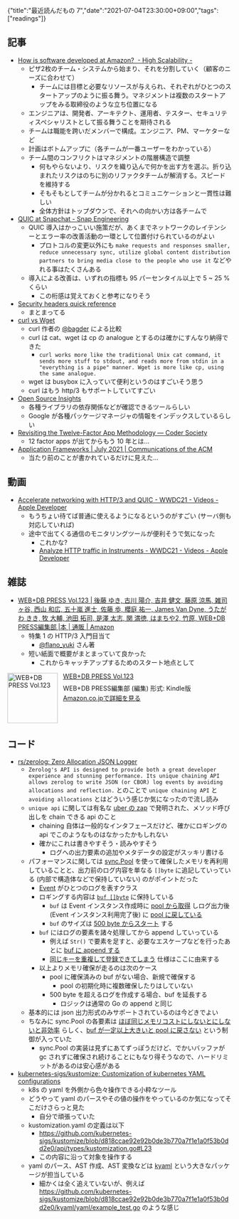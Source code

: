 {"title":"最近読んだもの 7","date":"2021-07-04T23:30:00+09:00","tags":["readings"]}

## 記事

- [How is software developed at Amazon?  \- High Scalability \-](http://highscalability.com/blog/2019/3/4/how-is-software-developed-at-amazon.html)
    - ピザ2枚のチーム・システムから始まり、それを分割していく（顧客のニーズに合わせて）
        - チームには目標と必要なリソースが与えられ、それぞれがひとつのスタートアップのように振る舞う。マネジメントは複数のスタートアップをみる取締役のような立ち位置になる
    - エンジニアは、開発者、アーキテクト、運用者、テスター、セキュリティスペシャリストとして振る舞うことを期待される
    - チームは職能を跨いだメンバーで構成。エンジニア、PM、マーケターなど
    - 計画はボトムアップに（各チームが一番ユーザーをわかっている）
    - チーム間のコンフリクトはマネジメントの階層構造で調整
        - 何もやらないより、リスクを織り込んで何かを出す方を選ぶ。折り込まれたリスクはのちに別のリファクタチームが解消する。スピードを維持する
        - そもそもとしてチームが分かれるとコミュニケーションと一貫性は難しい
        - 全体方針はトップダウンで、それへの向かい方は各チームで
- [QUIC at Snapchat \- Snap Engineering](https://eng.snap.com/quic-at-snap)
    - QUIC 導入はかっこいい施策だが、あくまでネットワークのレイテンシーとエラー率の改善活動の一環として位置付けられているのがよい
        - プロトコルの変更以外にも `make requests and responses smaller, reduce unnecessary sync, utilize global content distribution partners to bring media close to the people who use it` などやれる事はたくさんある
    - 導入による改善は、いずれの指標も 95 パーセンタイル以上で 5 ~ 25 % くらい
        - この桁感は覚えておくと参考になりそう
- [Security headers quick reference](https://web.dev/security-headers/)
    - まとまってる
- [curl vs Wget](https://daniel.haxx.se/docs/curl-vs-wget.html)
    - curl 作者の [@bagder](https://mobile.twitter.com/bagder) による比較
    - curl は cat、wget は cp の analogue とするのは確かにすんなり納得できた
        - `curl works more like the traditional Unix cat command, it sends more stuff to stdout, and reads more from stdin in a "everything is a pipe" manner. Wget is more like cp, using the same analogue.`
    - wget は busybox に入っていて便利というのはすごいそう思う
    - curl はもう http/3 もサポートしていてすごい
- [Open Source Insights](https://deps.dev/)
    - 各種ライブラリの依存関係などが確認できるツールらしい
    - Google が各種パッケージマネージャの情報をインデックスしているらしい
- [Revisiting the Twelve\-Factor App Methodology — Coder Society](https://codersociety.com/blog/articles/twelve-factor-app-methodology)
    - 12 factor apps が出てからもう 10 年とは...
- [Application Frameworks \| July 2021 \| Communications of the ACM](https://cacm.acm.org/magazines/2021/7/253463-application-frameworks/fulltext)
    -  当たり前のことが書かれているだけに見えた...

## 動画

- [Accelerate networking with HTTP/3 and QUIC \- WWDC21 \- Videos \- Apple Developer](https://developer.apple.com/videos/play/wwdc2021/10094/)
    - もうちょい待てば普通に使えるようになるというのがすごい (サーバ側も対応していれば)
    - 途中で出てくる通信のモニタリングツールが便利そうで気になった
        - これかな?
        - [Analyze HTTP traffic in Instruments \- WWDC21 \- Videos \- Apple Developer](https://developer.apple.com/videos/play/wwdc2021/10212)

## 雑誌

- [WEB\+DB PRESS Vol\.123 \| 後藤 ゆき, 古川 陽介, 吉井 健文, 藤原 涼馬, 雑司ヶ谷, 西山 和広, 五十嵐 進士, 佐藤 歩, 櫻庭 祐一, James Van Dyne, うたがわ きき, 牧 大輔, 池田 拓司, 是澤 太志, 関 満徳, はまちや2, 竹原, WEB\+DB PRESS編集部 \|本 \| 通販 \| Amazon](https://www.amazon.co.jp/dp/4297122073/)
    - 特集 1 の HTTP/3 入門目当て
        - [@flano_yuki](https://twitter.com/flano_yuki) さん著
    - 短い紙面で概要がまとまっていて良かった
        - これからキャッチアップするためのスタート地点として

<div class="amazlet-box" style="margin-bottom:0px;"><div class="amazlet-image" style="float:left;margin:0px 12px 1px 0px;"><a href="http://www.amazon.co.jp/exec/obidos/ASIN/B097D7WMDB/pleasesleep-22/ref=nosim/" name="amazletlink" target="_blank"><img src="https://m.media-amazon.com/images/I/51-RGvu8GUS.jpg" alt="WEB+DB PRESS Vol.123" style="border: none; width: 113px;" /></a></div><div class="amazlet-info" style="line-height:120%; margin-bottom: 10px"><div class="amazlet-name" style="margin-bottom:10px;line-height:120%"><a href="http://www.amazon.co.jp/exec/obidos/ASIN/B097D7WMDB/pleasesleep-22/ref=nosim/" name="amazletlink" target="_blank">WEB+DB PRESS Vol.123</a></div><div class="amazlet-detail">WEB+DB PRESS編集部  (編集)  形式: Kindle版<br/></div><div class="amazlet-sub-info" style="float: left;"><div class="amazlet-link" style="margin-top: 5px"><a href="http://www.amazon.co.jp/exec/obidos/ASIN/B097D7WMDB/pleasesleep-22/ref=nosim/" name="amazletlink" target="_blank">Amazon.co.jpで詳細を見る</a></div></div></div><div class="amazlet-footer" style="clear: left"></div></div>

## コード

- [rs/zerolog: Zero Allocation JSON Logger](https://github.com/rs/zerolog)
    - `Zerolog's API is designed to provide both a great developer experience and stunning performance. Its unique chaining API allows zerolog to write JSON (or CBOR) log events by avoiding allocations and reflection.` とのことで `unique chaining API` と `avoiding allocations` とはどういう感じか気になったので流し読み
    - `unique api` に関しては有名な [uber の zap](https://github.com/uber-go/zap) で発明された、メソッド呼び出しを chain できる api のこと
        - chaining 自体は一般的なインタフェースだけど、確かにロギングの api でこのようなものはなかったかもしれない
        - 確かにこれは書きやすそう・読みやすそう
            - ログへの出力要素の追加やメタデータの設定がスッキリ書ける
    - パフォーマンスに関しては [sync.Pool](https://golang.org/pkg/sync/#Pool) を使って確保したメモリを再利用していることと、出力前のログ内容を単なる `[]byte` に追記していっている (内部で構造体などで保持していない) のがポイントだった
        - [Event](https://github.com/rs/zerolog/blob/6ed1127758fabcfdd3c27f2c7b788f2dd9378d84/event.go#L22) がひとつのログを表すクラス
        - ロギングする内容は [`buf []byte`](https://github.com/rs/zerolog/blob/6ed1127758fabcfdd3c27f2c7b788f2dd9378d84/event.go#L23) に保持している
            - `buf` は Event インスタンス作成時に [pool から取得](https://github.com/rs/zerolog/blob/6ed1127758fabcfdd3c27f2c7b788f2dd9378d84/event.go#L59) しログ出力後 (Event インスタンス利用完了後) に [pool に戻している](https://github.com/rs/zerolog/blob/6ed1127758fabcfdd3c27f2c7b788f2dd9378d84/event.go#L81)
            - `buf` のサイズは [500 byte からスタート](https://github.com/rs/zerolog/blob/6ed1127758fabcfdd3c27f2c7b788f2dd9378d84/event.go#L15) する
        - `buf` にはログの要素を諸々処理してから append していっている
            - 例えば `Str()` で要素を足すと、必要なエスケープなどを行ったあとに [buf に append する](https://github.com/rs/zerolog/blob/117cb53bc66413d9a810ebed32383e53416347e3/internal/json/string.go#L58)
            - [同じキーを重複して登録できてしまう](https://github.com/rs/zerolog#caveats) 仕様はここに由来する
        - 以上よりメモリ確保が走るのは次のケース
            - pool に確保済みの buf がない場合、新規で確保する
                - pool の初期化時に複数確保したりはしていない
            - 500 byte を超えるログを作成する場合、buf を延長する
                - ロジックは通常の Go の append と同じ
    - 基本的には json 出力形式のみサポートされているのは今どきでよい
    - ちなみに sync.Pool の各要素は [ほぼ同じメモリコストにしないとにしないと非効率](https://github.com/golang/go/issues/23199) らしく、[buf が一定以上大きいと pool に戻さない](https://github.com/rs/zerolog/blob/6ed1127758fabcfdd3c27f2c7b788f2dd9378d84/event.go#L39-L42) という制御が入っていた
        - sync.Pool の実装は見ずにあてずっぽうだけど、でかいバッファが gc されずに確保され続けることにもなり得そうなので、ハードリミットがあるのは安心感がある
- [kubernetes\-sigs/kustomize: Customization of kubernetes YAML configurations](https://github.com/kubernetes-sigs/kustomize)
    - k8s の yaml を外側から色々操作できる小粋なツール
    - どうやって yaml のパースやその値の操作をやっているのか気になってそこだけさらっと見た
        - 自分で頑張っていた
    - kustomization.yaml の定義は以下
        - https://github.com/kubernetes-sigs/kustomize/blob/d818ccae92e92b0de3b770a7f1e1a0f53b0dd2e0/api/types/kustomization.go#L23
        - この内容に沿って対象を操作する
    - yaml のパース、AST 作成、AST 変換などは [kyaml](https://github.com/kubernetes-sigs/kustomize/blob/d818ccae92e92b0de3b770a7f1e1a0f53b0dd2e0/kyaml/doc.go) という大きなパッケージが担当している
        - 細かくは全く追えていないが、例えば https://github.com/kubernetes-sigs/kustomize/blob/d818ccae92e92b0de3b770a7f1e1a0f53b0dd2e0/kyaml/yaml/example_test.go のような感じ
